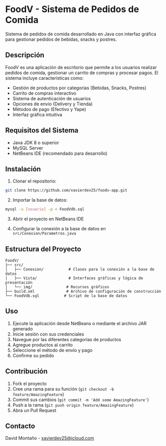 # FoodV - Sistema de Pedidos de Comida

Sistema de pedidos de comida desarrollado en Java con interfaz gráfica para gestionar pedidos de bebidas, snacks y postres.

## Descripción

FoodV es una aplicación de escritorio que permite a los usuarios realizar pedidos de comida, gestionar un carrito de compras y procesar pagos. El sistema incluye características como:

- Gestión de productos por categorías (Bebidas, Snacks, Postres)
- Carrito de compras interactivo
- Sistema de autenticación de usuarios
- Opciones de envío (Delivery y Tienda)
- Métodos de pago (Efectivo y Yape)
- Interfaz gráfica intuitiva

## Requisitos del Sistema

- Java JDK 8 o superior
- MySQL Server
- NetBeans IDE (recomendado para desarrollo)

## Instalación

1. Clonar el repositorio:

```bash
git clone https://github.com/xavierdev25/foodv-app.git
```

2. Importar la base de datos:

```bash
mysql -u [usuario] -p < FoodVdb.sql
```

3. Abrir el proyecto en NetBeans IDE

4. Configurar la conexión a la base de datos en `src/Conexion/Parametros.java`

## Estructura del Proyecto

```
FoodV/
├── src/
│   ├── Conexion/           # Clases para la conexión a la base de datos
│   ├── Vista/              # Interfaces gráficas y lógica de presentación
│   └── img/               # Recursos gráficos
├── build.xml              # Archivo de configuración de construcción
└── FoodVdb.sql           # Script de la base de datos
```

## Uso

1. Ejecute la aplicación desde NetBeans o mediante el archivo JAR generado
2. Inicie sesión con sus credenciales
3. Navegue por las diferentes categorías de productos
4. Agregue productos al carrito
5. Seleccione el método de envío y pago
6. Confirme su pedido

## Contribución

1. Fork el proyecto
2. Cree una rama para su función (`git checkout -b feature/AmazingFeature`)
3. Commit sus cambios (`git commit -m 'Add some AmazingFeature'`)
4. Push a la rama (`git push origin feature/AmazingFeature`)
5. Abra un Pull Request

## Contacto

David Montaño - xavierdev25@icloud.com
